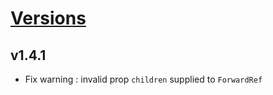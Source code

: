 # [Versions](https://github.com/Tracktor/design-system-tracktor/releases)

## v1.4.1
- Fix warning : invalid prop `children` supplied to `ForwardRef`
